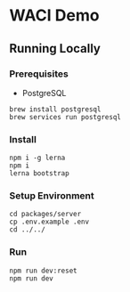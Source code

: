 # WACI Demo

## Running Locally

### Prerequisites

- PostgreSQL

```
brew install postgresql
brew services run postgresql
```

### Install

```
npm i -g lerna
npm i
lerna bootstrap
```

### Setup Environment

```
cd packages/server
cp .env.example .env
cd ../../
```

### Run

```
npm run dev:reset
npm run dev
```
